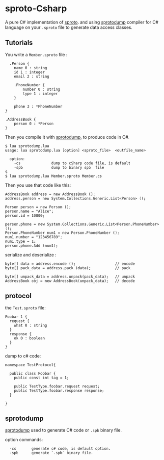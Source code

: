 sproto-Csharp
=============

A pure C# implementation of [sproto](https://github.com/cloudwu/sproto). and using [sprotodump](https://github.com/lvzixun/sproto-Csharp/blob/master/tools/sprotodump.lua) compiler for C# language on your `.sproto` file to generate data access classes.

## Tutorials
You write a `Member.sproto` file :
```
  .Person {
    name 0 : string
    id 1 : integer
    email 2 : string

    .PhoneNumber {
        number 0 : string
        type 1 : integer
    }

    phone 3 : *PhoneNumber
}

.AddressBook {
    person 0 : *Person
}
```
Then you compile it with [sprotodump](https://github.com/lvzixun/sproto-Csharp/blob/master/tools/sprotodump.lua), to produce code in C#.


```
$ lua sprotodump.lua
usage: lua sprotodump.lua [option] <sproto_file>  <outfile_name>

  option:
    -cs              dump to cSharp code file, is default
    -spb             dump to binary spb  file
$
$ lua sprotodump.lua Member.sproto Member.cs
```

Then you use that code like this:

~~~~.c#
AddressBook address = new AddressBook ();
address.person = new System.Collections.Generic.List<Person> ();

Person person = new Person ();
person.name = "Alice";
person.id = 10000;

person.phone = new System.Collections.Generic.List<Person.PhoneNumber> ();
Person.PhoneNumber num1 = new Person.PhoneNumber ();
num1.number = "123456789";
num1.type = 1;
person.phone.Add (num1);
~~~~

serialize and deserialize :
~~~~.c#
byte[] data = address.encode ();                  // encode 
byte[] pack_data = address.pack (data);           // pack

byte[] unpack_data = address.unpack(pack_data);   // unpack
AddressBook obj = new AddressBook(unpack_data);   // decode
~~~~

## protocol
the `Test.sproto` file:
```
Foobar 1 {
  request {
    what 0 : string
  }
  response {
    ok 0 : boolean
  }
}
```

dump to c# code:
~~~~.c#
namespace TestProtocol{ 
  
  public class Foobar {
    public const int tag = 1;

    public TestType.foobar.request request;
    public TestType.foobar.response response;
  }

}
~~~~


## sprotodump
[sprotodump](https://github.com/lvzixun/sproto-Csharp/blob/master/tools/sprotodump.lua) used to generate C# code or `.spb` binary file.

option commands:
```
  -cs       generate c# code, is default option.
  -spb      generate `.spb` binary file. 
```









